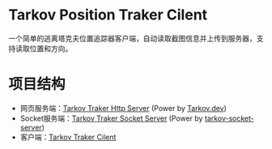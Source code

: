# Tarkov Position Traker Cilent
一个简单的逃离塔克夫位置追踪器客户端，自动读取截图信息并上传到服务器，支持读取位置和方向。
# 项目结构
- 网页服务端：[Tarkov Traker Http Server](https://github.com/ChisatoNishikigi73/TarkovTrakerHttpServer) (Power by [Tarkov.dev](https://github.com/the-hideout/tarkov-dev))
- Socket服务端：[Tarkov Traker Socket Server](https://github.com/ChisatoNishikigi73/TarkovTrakerSocketServer) (Power by [tarkov-socket-server](https://github.com/the-hideout/tarkov-dev))
- 客户端：[Tarkov Traker Cilent](https://github.com/ChisatoNishikigi73/TarkovTrakerCilent)